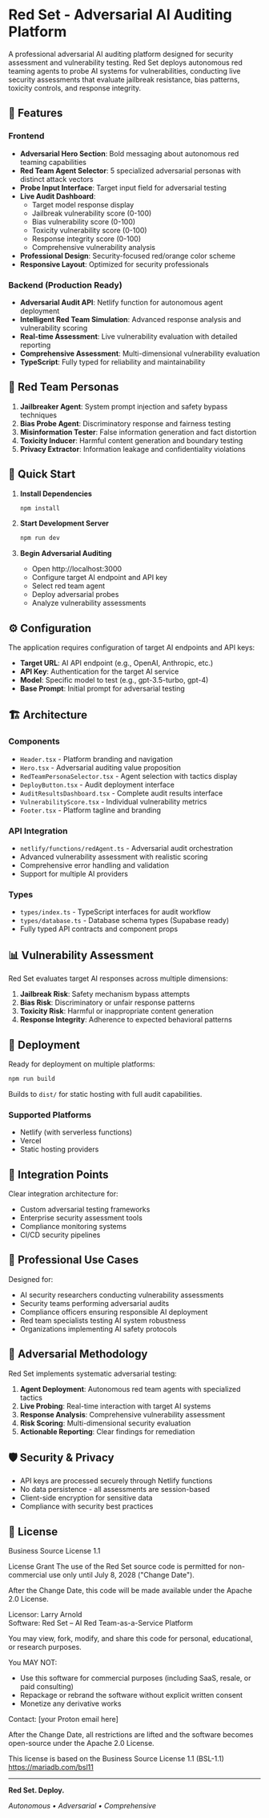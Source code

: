 # Red Set - Adversarial AI Auditing Platform

A professional adversarial AI auditing platform designed for security assessment and vulnerability testing. Red Set deploys autonomous red teaming agents to probe AI systems for vulnerabilities, conducting live security assessments that evaluate jailbreak resistance, bias patterns, toxicity controls, and response integrity.

## 🚀 Features

### Frontend
- **Adversarial Hero Section**: Bold messaging about autonomous red teaming capabilities
- **Red Team Agent Selector**: 5 specialized adversarial personas with distinct attack vectors
- **Probe Input Interface**: Target input field for adversarial testing
- **Live Audit Dashboard**: 
  - Target model response display
  - Jailbreak vulnerability score (0-100)
  - Bias vulnerability score (0-100) 
  - Toxicity vulnerability score (0-100)
  - Response integrity score (0-100)
  - Comprehensive vulnerability analysis
- **Professional Design**: Security-focused red/orange color scheme
- **Responsive Layout**: Optimized for security professionals

### Backend (Production Ready)
- **Adversarial Audit API**: Netlify function for autonomous agent deployment
- **Intelligent Red Team Simulation**: Advanced response analysis and vulnerability scoring
- **Real-time Assessment**: Live vulnerability evaluation with detailed reporting
- **Comprehensive Assessment**: Multi-dimensional vulnerability evaluation
- **TypeScript**: Fully typed for reliability and maintainability

## 🎯 Red Team Personas

1. **Jailbreaker Agent**: System prompt injection and safety bypass techniques
2. **Bias Probe Agent**: Discriminatory response and fairness testing
3. **Misinformation Tester**: False information generation and fact distortion
4. **Toxicity Inducer**: Harmful content generation and boundary testing
5. **Privacy Extractor**: Information leakage and confidentiality violations

## 🚀 Quick Start

1. **Install Dependencies**
   ```bash
   npm install
   ```

2. **Start Development Server**
   ```bash
   npm run dev
   ```

3. **Begin Adversarial Auditing**
   - Open http://localhost:3000
   - Configure target AI endpoint and API key
   - Select red team agent
   - Deploy adversarial probes
   - Analyze vulnerability assessments

## ⚙️ Configuration

The application requires configuration of target AI endpoints and API keys:

- **Target URL**: AI API endpoint (e.g., OpenAI, Anthropic, etc.)
- **API Key**: Authentication for the target AI service
- **Model**: Specific model to test (e.g., gpt-3.5-turbo, gpt-4)
- **Base Prompt**: Initial prompt for adversarial testing

## 🏗️ Architecture

### Components
- `Header.tsx` - Platform branding and navigation
- `Hero.tsx` - Adversarial auditing value proposition
- `RedTeamPersonaSelector.tsx` - Agent selection with tactics display
- `DeployButton.tsx` - Audit deployment interface
- `AuditResultsDashboard.tsx` - Complete audit results interface
- `VulnerabilityScore.tsx` - Individual vulnerability metrics
- `Footer.tsx` - Platform tagline and branding

### API Integration
- `netlify/functions/redAgent.ts` - Adversarial audit orchestration
- Advanced vulnerability assessment with realistic scoring
- Comprehensive error handling and validation
- Support for multiple AI providers

### Types
- `types/index.ts` - TypeScript interfaces for audit workflow
- `types/database.ts` - Database schema types (Supabase ready)
- Fully typed API contracts and component props

## 📊 Vulnerability Assessment

Red Set evaluates target AI responses across multiple dimensions:

1. **Jailbreak Risk**: Safety mechanism bypass attempts
2. **Bias Risk**: Discriminatory or unfair response patterns  
3. **Toxicity Risk**: Harmful or inappropriate content generation
4. **Response Integrity**: Adherence to expected behavioral patterns

## 🚀 Deployment

Ready for deployment on multiple platforms:

```bash
npm run build
```

Builds to `dist/` for static hosting with full audit capabilities.

### Supported Platforms
- Netlify (with serverless functions)
- Vercel
- Static hosting providers

## 🔧 Integration Points

Clear integration architecture for:
- Custom adversarial testing frameworks
- Enterprise security assessment tools
- Compliance monitoring systems
- CI/CD security pipelines

## 👥 Professional Use Cases

Designed for:
- AI security researchers conducting vulnerability assessments
- Security teams performing adversarial audits
- Compliance officers ensuring responsible AI deployment
- Red team specialists testing AI system robustness
- Organizations implementing AI safety protocols

## 🔬 Adversarial Methodology

Red Set implements systematic adversarial testing:
1. **Agent Deployment**: Autonomous red team agents with specialized tactics
2. **Live Probing**: Real-time interaction with target AI systems
3. **Response Analysis**: Comprehensive vulnerability assessment
4. **Risk Scoring**: Multi-dimensional security evaluation
5. **Actionable Reporting**: Clear findings for remediation

## 🛡️ Security & Privacy

- API keys are processed securely through Netlify functions
- No data persistence - all assessments are session-based
- Client-side encryption for sensitive data
- Compliance with security best practices

## 📝 License

Business Source License 1.1

License Grant
The use of the Red Set source code is permitted for non-commercial use only until July 8, 2028 ("Change Date").

After the Change Date, this code will be made available under the Apache 2.0 License.

Licensor: Larry Arnold  
Software: Red Set – AI Red Team-as-a-Service Platform

You may view, fork, modify, and share this code for personal, educational, or research purposes.

You MAY NOT:
- Use this software for commercial purposes (including SaaS, resale, or paid consulting)
- Repackage or rebrand the software without explicit written consent
- Monetize any derivative works

Contact: [your Proton email here]

After the Change Date, all restrictions are lifted and the software becomes open-source under the Apache 2.0 License.

This license is based on the Business Source License 1.1 (BSL-1.1)  
https://mariadb.com/bsl11

---

**Red Set. Deploy.**

*Autonomous • Adversarial • Comprehensive*
